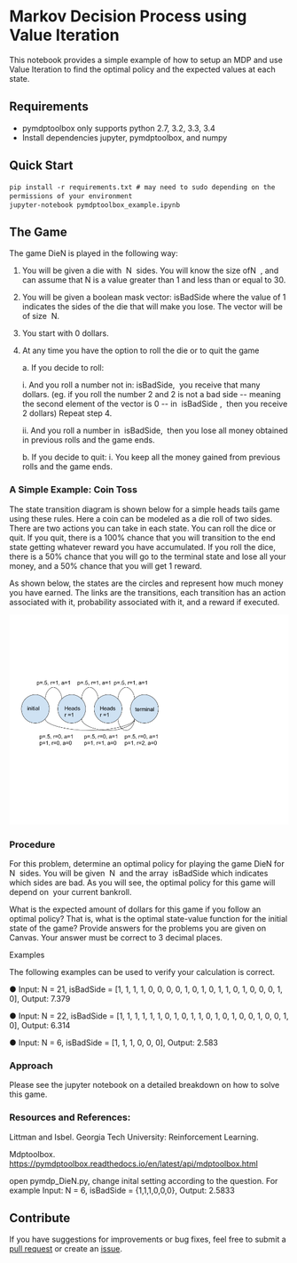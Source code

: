 # Markov Decision Process using Value Iteration

This notebook provides a simple example of how to setup an MDP and use Value Iteration to find the optimal policy and the expected values at each state.

## Requirements

- pymdptoolbox only supports python 2.7, 3.2, 3.3, 3.4
- Install dependencies jupyter, pymdptoolbox, and numpy

## Quick Start
```
pip install -r requirements.txt # may need to sudo depending on the permissions of your environment
jupyter-notebook pymdptoolbox_example.ipynb
```

## The Game
The game DieN is played in the following way:

1.  You will be given a die with ​ N ​ sides. You will know the size of ​ N ​ , and can assume that N is a value greater than 1 and less than or equal to 30.

2. You will be given a boolean mask vector: isBadSide where the value of 1 indicates the sides of the die that will make you lose. 
The vector will be of size ​ N.

3. You start with 0 dollars.

4. At any time you have the option to roll the die or to quit the game
  
    a. If you decide to roll:
   
   i.  And you roll a number not in: isBadSide, ​ you receive that many dollars. (eg. if you roll the number 2 and 2 is not  a bad side -- meaning the second element of the vector is 0 -- in ​ isBadSide , ​ then you receive 2 dollars)
Repeat step 4.

    ii.  And you roll a number in ​ isBadSide, ​ then you lose all money obtained in previous rolls and the game ends.
  
    b. If you decide to quit:
    i.  You keep all the money gained from previous rolls and the game ends.
    
### A Simple Example: Coin Toss
The state transition diagram is shown below for a simple heads tails game using these rules.  Here a coin can be modeled as
a die roll of two sides.  There are two actions you can take in each state.  You can roll the dice or quit.
If you quit, there is a 100% chance that you will transition to the end state getting whatever reward you have accumulated.
If you roll the dice, there is a 50% chance that you will go to the terminal state and lose all your money, and a 50%
chance that you will get 1 reward.

As shown below, the states are the circles and represent how much money you have earned.  The links are the
transitions, each transition has an action associated with it, probability associated with it, and a reward
if executed.

![markov example](./markov.png)

### Procedure
For this problem, determine an optimal policy for playing the game DieN for ​ N ​ sides. You
will be given ​ N ​ and the array ​ isBadSide ​ which indicates which sides are bad. As you will see, the optimal policy for this game will depend on ​ your current bankroll.

What is the expected amount of dollars for this game if you follow an optimal policy? That
is, what is the optimal state-value function for the initial state of the game? Provide
answers for the problems you are given on Canvas. Your answer must be correct to 3
decimal places.

Examples

The following examples can be used to verify your calculation is correct.

● Input: N = 21, isBadSide = [1, 1, 1, 1, 0, 0, 0, 0, 1, 0, 1, 0, 1, 1, 0, 1, 0, 0, 0, 1, 0], Output: 7.379

● Input: N = 22, isBadSide = [1, 1, 1, 1, 1, 1, 0, 1, 0, 1, 1, 0, 1, 0, 1, 0, 0, 1, 0, 0, 1, 0], Output: 6.314

● Input: N = 6, isBadSide = [1, 1, 1, 0, 0, 0], Output: 2.583

### Approach
Please see the jupyter notebook on a detailed breakdown on how to solve this game.

### Resources and References:

Littman and Isbel.  Georgia Tech University: Reinforcement Learning.

Mdptoolbox.  https://pymdptoolbox.readthedocs.io/en/latest/api/mdptoolbox.html

open pymdp_DieN.py, change inital setting according to the question.
For example
Input: N = 6, isBadSide = {1,1,1,0,0,0}, Output: 2.5833


## Contribute

If you have suggestions for improvements or bug fixes, feel free to submit a [pull request](https://help.github.com/articles/creating-a-pull-request/) or create an [issue](https://github.com/rldm/rldm_tutorials/issues).

